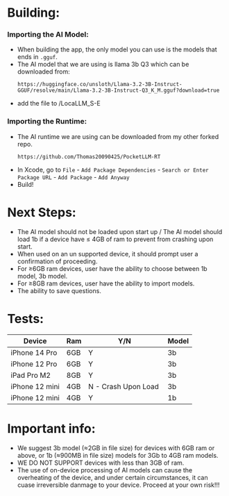 # Building:

### Importing the AI Model:
- When building the app, the only model you can use is the models that ends in `.gguf`.
- The AI model that we are using is llama 3b Q3 which can be downloaded from:
  ```
  https://huggingface.co/unsloth/Llama-3.2-3B-Instruct-GGUF/resolve/main/Llama-3.2-3B-Instruct-Q3_K_M.gguf?download=true
  ```
- add the file to /LocaLLM_S-E

### Importing the Runtime:
- The AI runtime we are using can be downloaded from my other forked repo.
  ```
  https://github.com/Thomas20090425/PocketLLM-RT
  ```
- In Xcode, go to `File` - `Add Package Dependencies` - `Search or Enter Package URL` - `Add Package` - `Add Anyway`
- Build!

# Next Steps:
- The AI model should not be loaded upon start up / The AI model should load 1b if a device have ≤ 4GB of ram to prevent from crashing upon start.
- When used on an un supported device, it should prompt user a confirmation of proceeding.
- For ≥6GB ram devices, user have the ability to choose between 1b model, 3b model.
- For ≥8GB ram devices, user have the ability to import models.
- The ability to save questions.

# Tests:
| Device | Ram | Y/N | Model |
| ----------- | ----------- | ----------- | ----------- |
| iPhone 14 Pro | 6GB | Y | 3b |
| iPhone 12 Pro | 6GB | Y | 3b |
| iPad Pro M2 | 8GB | Y | 3b |
| iPhone 12 mini | 4GB | N - Crash Upon Load | 3b |
| iPhone 12 mini | 4GB | Y | 1b |

# Important info:
- We suggest 3b model (≈2GB in file size) for devices with 6GB ram or above, or 1b (≈900MB in file size) models for 3Gb to 4GB ram models.
- WE DO NOT SUPPORT devices with less than 3GB of ram.
- The use of on-device processing of AI models can cause the overheating of the device, and under certain circumstances, it can cuase irreversible danmage to your device. Proceed at your own risk!!!
